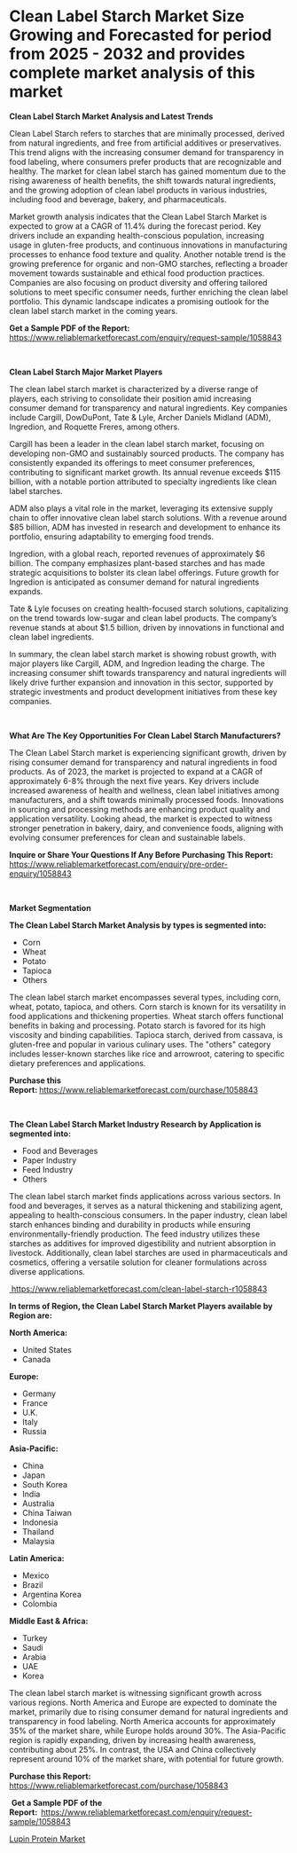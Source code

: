 <p><h1>Clean Label Starch Market Size Growing and Forecasted for period from 2025 - 2032 and provides complete market analysis of this market</h1></p><p><strong>Clean Label Starch Market Analysis and Latest Trends</strong></p>
<p><p>Clean Label Starch refers to starches that are minimally processed, derived from natural ingredients, and free from artificial additives or preservatives. This trend aligns with the increasing consumer demand for transparency in food labeling, where consumers prefer products that are recognizable and healthy. The market for clean label starch has gained momentum due to the rising awareness of health benefits, the shift towards natural ingredients, and the growing adoption of clean label products in various industries, including food and beverage, bakery, and pharmaceuticals.</p><p>Market growth analysis indicates that the Clean Label Starch Market is expected to grow at a CAGR of 11.4% during the forecast period. Key drivers include an expanding health-conscious population, increasing usage in gluten-free products, and continuous innovations in manufacturing processes to enhance food texture and quality. Another notable trend is the growing preference for organic and non-GMO starches, reflecting a broader movement towards sustainable and ethical food production practices. Companies are also focusing on product diversity and offering tailored solutions to meet specific consumer needs, further enriching the clean label portfolio. This dynamic landscape indicates a promising outlook for the clean label starch market in the coming years.</p></p>
<p><strong>Get a Sample PDF of the Report:&nbsp;</strong> <a href="https://www.reliablemarketforecast.com/enquiry/request-sample/1058843?utm_campaign=1134&utm_medium=2&utm_source=Github&utm_content=ia&utm_term=14022025&utm_id=clean-label-starch">https://www.reliablemarketforecast.com/enquiry/request-sample/1058843</a></p>
<p>&nbsp;</p>
<p><strong>Clean Label Starch Major Market Players</strong></p>
<p><p>The clean label starch market is characterized by a diverse range of players, each striving to consolidate their position amid increasing consumer demand for transparency and natural ingredients. Key companies include Cargill, DowDuPont, Tate & Lyle, Archer Daniels Midland (ADM), Ingredion, and Roquette Freres, among others.</p><p>Cargill has been a leader in the clean label starch market, focusing on developing non-GMO and sustainably sourced products. The company has consistently expanded its offerings to meet consumer preferences, contributing to significant market growth. Its annual revenue exceeds $115 billion, with a notable portion attributed to specialty ingredients like clean label starches.</p><p>ADM also plays a vital role in the market, leveraging its extensive supply chain to offer innovative clean label starch solutions. With a revenue around $85 billion, ADM has invested in research and development to enhance its portfolio, ensuring adaptability to emerging food trends.</p><p>Ingredion, with a global reach, reported revenues of approximately $6 billion. The company emphasizes plant-based starches and has made strategic acquisitions to bolster its clean label offerings. Future growth for Ingredion is anticipated as consumer demand for natural ingredients expands.</p><p>Tate & Lyle focuses on creating health-focused starch solutions, capitalizing on the trend towards low-sugar and clean label products. The company’s revenue stands at about $1.5 billion, driven by innovations in functional and clean label ingredients.</p><p>In summary, the clean label starch market is showing robust growth, with major players like Cargill, ADM, and Ingredion leading the charge. The increasing consumer shift towards transparency and natural ingredients will likely drive further expansion and innovation in this sector, supported by strategic investments and product development initiatives from these key companies.</p></p>
<p>&nbsp;</p>
<p><strong>What Are The Key Opportunities For Clean Label Starch Manufacturers?</strong></p>
<p><p>The Clean Label Starch market is experiencing significant growth, driven by rising consumer demand for transparency and natural ingredients in food products. As of 2023, the market is projected to expand at a CAGR of approximately 6-8% through the next five years. Key drivers include increased awareness of health and wellness, clean label initiatives among manufacturers, and a shift towards minimally processed foods. Innovations in sourcing and processing methods are enhancing product quality and application versatility. Looking ahead, the market is expected to witness stronger penetration in bakery, dairy, and convenience foods, aligning with evolving consumer preferences for clean and sustainable labels.</p></p>
<p><strong>Inquire or Share Your Questions If Any Before Purchasing This Report:</strong> <a href="https://www.reliablemarketforecast.com/enquiry/pre-order-enquiry/1058843?utm_campaign=1134&utm_medium=2&utm_source=Github&utm_content=ia&utm_term=14022025&utm_id=clean-label-starch">https://www.reliablemarketforecast.com/enquiry/pre-order-enquiry/1058843</a></p>
<p>&nbsp;</p>
<p><strong>Market Segmentation</strong></p>
<p><strong>The Clean Label Starch Market Analysis by types is segmented into:</strong></p>
<p><ul><li>Corn</li><li>Wheat</li><li>Potato</li><li>Tapioca</li><li>Others</li></ul></p>
<p><p>The clean label starch market encompasses several types, including corn, wheat, potato, tapioca, and others. Corn starch is known for its versatility in food applications and thickening properties. Wheat starch offers functional benefits in baking and processing. Potato starch is favored for its high viscosity and binding capabilities. Tapioca starch, derived from cassava, is gluten-free and popular in various culinary uses. The "others" category includes lesser-known starches like rice and arrowroot, catering to specific dietary preferences and applications.</p></p>
<p><strong>Purchase this Report:&nbsp;</strong><a href="https://www.reliablemarketforecast.com/purchase/1058843?utm_campaign=1134&utm_medium=2&utm_source=Github&utm_content=ia&utm_term=14022025&utm_id=clean-label-starch">https://www.reliablemarketforecast.com/purchase/1058843</a></p>
<p>&nbsp;</p>
<p><strong>The Clean Label Starch Market Industry Research by Application is segmented into:</strong></p>
<p><ul><li>Food and Beverages</li><li>Paper Industry</li><li>Feed Industry</li><li>Others</li></ul></p>
<p><p>The clean label starch market finds applications across various sectors. In food and beverages, it serves as a natural thickening and stabilizing agent, appealing to health-conscious consumers. In the paper industry, clean label starch enhances binding and durability in products while ensuring environmentally-friendly production. The feed industry utilizes these starches as additives for improved digestibility and nutrient absorption in livestock. Additionally, clean label starches are used in pharmaceuticals and cosmetics, offering a versatile solution for cleaner formulations across diverse applications.</p></p>
<p><a href="https://www.reliablemarketforecast.com/clean-label-starch-r1058843?utm_campaign=1134&utm_medium=2&utm_source=Github&utm_content=ia&utm_term=14022025&utm_id=clean-label-starch">&nbsp;https://www.reliablemarketforecast.com/clean-label-starch-r1058843</a></p>
<p><strong>In terms of Region, the Clean Label Starch Market Players available by Region are:</strong></p>
<p>
    <p> <strong> North America: </strong>
        <ul>
            <li>United States</li>
            <li>Canada</li>
        </ul>
        </p> 
    <p> <strong> Europe: </strong>
        <ul>
            <li>Germany</li>
            <li>France</li>
            <li>U.K.</li>
            <li>Italy</li>
            <li>Russia</li>
        </ul>
        </p> 
    <p> <strong> Asia-Pacific: </strong>
        <ul>
            <li>China</li>
            <li>Japan</li>
            <li>South Korea</li>
            <li>India</li>
            <li>Australia</li>
            <li>China Taiwan</li>
            <li>Indonesia</li>
            <li>Thailand</li>
            <li>Malaysia</li>
        </ul>
        </p> 
    <p> <strong> Latin America: </strong>
        <ul>
            <li>Mexico</li>
            <li>Brazil</li>
            <li>Argentina Korea</li>
            <li>Colombia</li>
        </ul>
        </p> 
    <p> <strong> Middle East & Africa: </strong>
        <ul>
            <li>Turkey</li>
            <li>Saudi</li>
            <li>Arabia</li>
            <li>UAE</li>
            <li>Korea</li>
        </ul>
    </p>
    </p>
<p><p>The clean label starch market is witnessing significant growth across various regions. North America and Europe are expected to dominate the market, primarily due to rising consumer demand for natural ingredients and transparency in food labeling. North America accounts for approximately 35% of the market share, while Europe holds around 30%. The Asia-Pacific region is rapidly expanding, driven by increasing health awareness, contributing about 25%. In contrast, the USA and China collectively represent around 10% of the market share, with potential for future growth.</p></p>
<p><strong>Purchase this Report: </strong><a href="https://www.reliablemarketforecast.com/purchase/1058843?utm_campaign=1134&utm_medium=2&utm_source=Github&utm_content=ia&utm_term=14022025&utm_id=clean-label-starch">https://www.reliablemarketforecast.com/purchase/1058843</a></p>
<p>&nbsp;<strong>Get a Sample PDF of the Report:&nbsp;&nbsp;</strong><a href="https://www.reliablemarketforecast.com/enquiry/request-sample/1058843?utm_campaign=1134&utm_medium=2&utm_source=Github&utm_content=ia&utm_term=14022025&utm_id=clean-label-starch">https://www.reliablemarketforecast.com/enquiry/request-sample/1058843</a></p>
<p><strong></strong></p>
<p><p><a href="https://github.com/BryceTownsendr/Market-Research-Report-List-7/blob/main/lupin-protein-market.md?utm_campaign=1134&utm_medium=2&utm_source=Github&utm_content=ia&utm_term=14022025&utm_id=clean-label-starch">Lupin Protein Market</a></p></p>